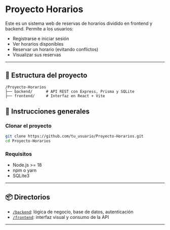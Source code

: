 # Proyecto Horarios

Este es un sistema web de reservas de horarios dividido en frontend y backend. Permite a los usuarios:

- Registrarse e iniciar sesión
- Ver horarios disponibles
- Reservar un horario (evitando conflictos)
- Visualizar sus reservas

---

## 📁 Estructura del proyecto

```
/Proyecto-Horarios
├── backend/      # API REST con Express, Prisma y SQLite
├── frontend/     # Interfaz en React + Vite
```

## 🚀 Instrucciones generales

### Clonar el proyecto

```bash
git clone https://github.com/tu_usuario/Proyecto-Horarios.git
cd Proyecto-Horarios
```

### Requisitos

- Node.js >= 18
- npm o yarn
- SQLite3

---

## 📦 Directorios

- [`/backend`](./backend): lógica de negocio, base de datos, autenticación
- [`/frontend`](./frontend): interfaz visual y consumo de la API

---
